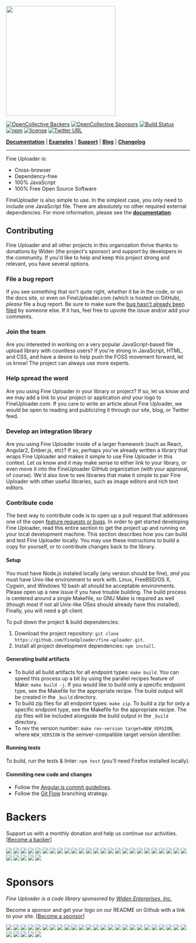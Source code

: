 <a href="http://fineuploader.com">
   <img src="http://fineuploader.smartimage.com/pimg/a8680d51" width="300">
</a>

[![OpenCollective Backers](https://opencollective.com/fine-uploader/backers/badge.svg)](#backers)
[![OpenCollective Sponsors](https://opencollective.com/fine-uploader/sponsors/badge.svg)](#sponsors)
[![Build Status](https://travis-ci.org/FineUploader/fine-uploader.svg?branch=master)](https://travis-ci.org/FineUploader/fine-uploader)
[![npm](https://img.shields.io/npm/v/fine-uploader.svg)](https://www.npmjs.com/package/fine-uploader)
[![license](https://img.shields.io/badge/license-MIT-brightgreen.svg)](LICENSE)
[![Twitter URL](https://img.shields.io/twitter/url/https/twitter.com/fineuploader.svg?style=social&label=Follow%20%40FineUploader)](https://twitter.com/fineuploader)

[**Documentation**](http://docs.fineuploader.com) |
[**Examples**](http://fineuploader.com/demos) |
[**Support**](../../issues) |
[**Blog**](http://blog.fineuploader.com/) |
[**Changelog**](../../releases)

---

Fine Uploader is:

- Cross-browser
- Dependency-free
- 100% JavaScript
- 100% Free Open Source Software

FineUploader is also simple to use. In the simplest case, you only need to include one JavaScript file.
There are absolutely no other required external dependencies. For more information, please see the [**documentation**](http://docs.fineuploader.com).


## Contributing

Fine Uploader and all other projects in this organization thrive thanks to donations by Widen (the project's sponsor)
and support by developers in the community. If you'd like to help and keep this project strong and relevant, you have several options.


### File a bug report

If you see something that isn't quite right, whether it be in the code, or on the docs site, or even on FineUploader.com (which is hosted on GitHub), _please_ file a bug report. Be sure to make sure the [bug hasn't already been filed][issues] by someone else. If it has, feel free to upvote the issue and/or add your comments.


### Join the team

Are you interested in working on a very popular JavaScript-based file upload library with countless users? If you're strong in JavaScript, HTML, and CSS, and have a desire to help push the FOSS movement forward, let us know! The project can always use more experts.


### Help spread the word

Are you using Fine Uploader in your library or project? If so, let us know and we may add a link to your project or application _and_ your logo to FineUploader.com. If you care to write an article about Fine Uploader, we would be open to reading and publicizing it through our site, blog, or Twitter feed.


### Develop an integration library

Are you using Fine Uploader inside of a larger framework (such as React, Angular2, Ember.js, etc)? If so, perhaps you've already written a library that wraps Fine Uploader and makes it simple to use Fine Uploader in this context. Let us know and it may make sense to either link to your library, or even move it into the FineUploader GitHub organization (with your approval, of course). We'd also love to see libraries that make it simple to pair Fine Uploader with other useful libraries, such as image editors and rich text editors.


### Contribute code

The best way to contribute code is to open up a pull request that addresses one of the open [feature requests or bugs][issues]. In order to get started developing Fine Uploader, read this entire section to get the project up and running on your local development machine. This section describes how you can build and test Fine Uploader locally. You may use these instructions to build a copy for yourself, or to contribute changes back to the library. 

#### Setup

You must have Node.js instaled locally (any version should be fine), _and_ you must have Unix-like environment to work with. Linux, FreeBSD/OS X, Cygwin, and Windows 10 bash all _should_ be acceptable environments. Please open up a new issue if you have trouble building. The build process is centered around a single Makefile, so GNU Make is required as well (though most if not all Unix-like OSes should already have this installed). Finally, you will need a git client.

To pull down the project & build dependencies:

1. Download the project repository: `git clone https://github.com/FineUploader/fine-uploader.git`.
2. Install all project development dependencies: `npm install`.

#### Generating build artifacts

- To build all build artifacts for all endpoint types: `make build`. You can speed this process up a bit by using the parallel recipes feature of Make: `make build -j`. If you would like to build only a specific endpoint type, see the Makefile for the appropriate recipe. The build output will be created in the `_build` directory. 
- To build zip files for all endpoint types: `make zip`. To build a zip for only a specific endpoint type, see the Makefile for the appropriate recipe. The zip files will be included alongside the build output in the `_build` directory.
- To rev the version number: `make rev-version target=NEW_VERSION`, where `NEW_VERSION` is the semver-compatible target version identifier.

#### Running tests

To build, run the tests & linter: `npm test` (you'll need Firefox installed locally).

#### Commiting new code and changes

- Follow the [Angular.js commit guidelines][angular-commit].
- Follow the [Git Flow][git-flow] branching strategy.


[angular-commit]: https://github.com/angular/angular.js/blob/master/CONTRIBUTING.md#commit
[git-flow]: http://nvie.com/posts/a-successful-git-branching-model/
[issues]: https://github.com/FineUploader/fine-uploader/issues


# Backers

Support us with a monthly donation and help us continue our activities. [[Become a backer](https://opencollective.com/fine-uploader#backer)]

<a href="https://opencollective.com/fine-uploader/backer/0/website" target="_blank"><img src="https://opencollective.com/fine-uploader/backer/0/avatar.svg"></a>
<a href="https://opencollective.com/fine-uploader/backer/1/website" target="_blank"><img src="https://opencollective.com/fine-uploader/backer/1/avatar.svg"></a>
<a href="https://opencollective.com/fine-uploader/backer/2/website" target="_blank"><img src="https://opencollective.com/fine-uploader/backer/2/avatar.svg"></a>
<a href="https://opencollective.com/fine-uploader/backer/3/website" target="_blank"><img src="https://opencollective.com/fine-uploader/backer/3/avatar.svg"></a>
<a href="https://opencollective.com/fine-uploader/backer/4/website" target="_blank"><img src="https://opencollective.com/fine-uploader/backer/4/avatar.svg"></a>
<a href="https://opencollective.com/fine-uploader/backer/5/website" target="_blank"><img src="https://opencollective.com/fine-uploader/backer/5/avatar.svg"></a>
<a href="https://opencollective.com/fine-uploader/backer/6/website" target="_blank"><img src="https://opencollective.com/fine-uploader/backer/6/avatar.svg"></a>
<a href="https://opencollective.com/fine-uploader/backer/7/website" target="_blank"><img src="https://opencollective.com/fine-uploader/backer/7/avatar.svg"></a>
<a href="https://opencollective.com/fine-uploader/backer/8/website" target="_blank"><img src="https://opencollective.com/fine-uploader/backer/8/avatar.svg"></a>
<a href="https://opencollective.com/fine-uploader/backer/9/website" target="_blank"><img src="https://opencollective.com/fine-uploader/backer/9/avatar.svg"></a>
<a href="https://opencollective.com/fine-uploader/backer/10/website" target="_blank"><img src="https://opencollective.com/fine-uploader/backer/10/avatar.svg"></a>
<a href="https://opencollective.com/fine-uploader/backer/11/website" target="_blank"><img src="https://opencollective.com/fine-uploader/backer/11/avatar.svg"></a>
<a href="https://opencollective.com/fine-uploader/backer/12/website" target="_blank"><img src="https://opencollective.com/fine-uploader/backer/12/avatar.svg"></a>
<a href="https://opencollective.com/fine-uploader/backer/13/website" target="_blank"><img src="https://opencollective.com/fine-uploader/backer/13/avatar.svg"></a>
<a href="https://opencollective.com/fine-uploader/backer/14/website" target="_blank"><img src="https://opencollective.com/fine-uploader/backer/14/avatar.svg"></a>
<a href="https://opencollective.com/fine-uploader/backer/15/website" target="_blank"><img src="https://opencollective.com/fine-uploader/backer/15/avatar.svg"></a>
<a href="https://opencollective.com/fine-uploader/backer/16/website" target="_blank"><img src="https://opencollective.com/fine-uploader/backer/16/avatar.svg"></a>
<a href="https://opencollective.com/fine-uploader/backer/17/website" target="_blank"><img src="https://opencollective.com/fine-uploader/backer/17/avatar.svg"></a>
<a href="https://opencollective.com/fine-uploader/backer/18/website" target="_blank"><img src="https://opencollective.com/fine-uploader/backer/18/avatar.svg"></a>
<a href="https://opencollective.com/fine-uploader/backer/19/website" target="_blank"><img src="https://opencollective.com/fine-uploader/backer/19/avatar.svg"></a>
<a href="https://opencollective.com/fine-uploader/backer/20/website" target="_blank"><img src="https://opencollective.com/fine-uploader/backer/20/avatar.svg"></a>
<a href="https://opencollective.com/fine-uploader/backer/21/website" target="_blank"><img src="https://opencollective.com/fine-uploader/backer/21/avatar.svg"></a>
<a href="https://opencollective.com/fine-uploader/backer/22/website" target="_blank"><img src="https://opencollective.com/fine-uploader/backer/22/avatar.svg"></a>
<a href="https://opencollective.com/fine-uploader/backer/23/website" target="_blank"><img src="https://opencollective.com/fine-uploader/backer/23/avatar.svg"></a>
<a href="https://opencollective.com/fine-uploader/backer/24/website" target="_blank"><img src="https://opencollective.com/fine-uploader/backer/24/avatar.svg"></a>
<a href="https://opencollective.com/fine-uploader/backer/25/website" target="_blank"><img src="https://opencollective.com/fine-uploader/backer/25/avatar.svg"></a>
<a href="https://opencollective.com/fine-uploader/backer/26/website" target="_blank"><img src="https://opencollective.com/fine-uploader/backer/26/avatar.svg"></a>
<a href="https://opencollective.com/fine-uploader/backer/27/website" target="_blank"><img src="https://opencollective.com/fine-uploader/backer/27/avatar.svg"></a>
<a href="https://opencollective.com/fine-uploader/backer/28/website" target="_blank"><img src="https://opencollective.com/fine-uploader/backer/28/avatar.svg"></a>
<a href="https://opencollective.com/fine-uploader/backer/29/website" target="_blank"><img src="https://opencollective.com/fine-uploader/backer/29/avatar.svg"></a>


# Sponsors

*Fine Uploader is a code library sponsored by [Widen Enterprises, Inc.](http://www.widen.com/)*

Become a sponsor and get your logo on our README on Github with a link to your site. [[Become a sponsor](https://opencollective.com/fine-uploader#sponsor)]

<a href="https://opencollective.com/fine-uploader/sponsor/0/website" target="_blank"><img src="https://opencollective.com/fine-uploader/sponsor/0/avatar.svg"></a>
<a href="https://opencollective.com/fine-uploader/sponsor/1/website" target="_blank"><img src="https://opencollective.com/fine-uploader/sponsor/1/avatar.svg"></a>
<a href="https://opencollective.com/fine-uploader/sponsor/2/website" target="_blank"><img src="https://opencollective.com/fine-uploader/sponsor/2/avatar.svg"></a>
<a href="https://opencollective.com/fine-uploader/sponsor/3/website" target="_blank"><img src="https://opencollective.com/fine-uploader/sponsor/3/avatar.svg"></a>
<a href="https://opencollective.com/fine-uploader/sponsor/4/website" target="_blank"><img src="https://opencollective.com/fine-uploader/sponsor/4/avatar.svg"></a>
<a href="https://opencollective.com/fine-uploader/sponsor/5/website" target="_blank"><img src="https://opencollective.com/fine-uploader/sponsor/5/avatar.svg"></a>
<a href="https://opencollective.com/fine-uploader/sponsor/6/website" target="_blank"><img src="https://opencollective.com/fine-uploader/sponsor/6/avatar.svg"></a>
<a href="https://opencollective.com/fine-uploader/sponsor/7/website" target="_blank"><img src="https://opencollective.com/fine-uploader/sponsor/7/avatar.svg"></a>
<a href="https://opencollective.com/fine-uploader/sponsor/8/website" target="_blank"><img src="https://opencollective.com/fine-uploader/sponsor/8/avatar.svg"></a>
<a href="https://opencollective.com/fine-uploader/sponsor/9/website" target="_blank"><img src="https://opencollective.com/fine-uploader/sponsor/9/avatar.svg"></a>
<a href="https://opencollective.com/fine-uploader/sponsor/10/website" target="_blank"><img src="https://opencollective.com/fine-uploader/sponsor/10/avatar.svg"></a>
<a href="https://opencollective.com/fine-uploader/sponsor/11/website" target="_blank"><img src="https://opencollective.com/fine-uploader/sponsor/11/avatar.svg"></a>
<a href="https://opencollective.com/fine-uploader/sponsor/12/website" target="_blank"><img src="https://opencollective.com/fine-uploader/sponsor/12/avatar.svg"></a>
<a href="https://opencollective.com/fine-uploader/sponsor/13/website" target="_blank"><img src="https://opencollective.com/fine-uploader/sponsor/13/avatar.svg"></a>
<a href="https://opencollective.com/fine-uploader/sponsor/14/website" target="_blank"><img src="https://opencollective.com/fine-uploader/sponsor/14/avatar.svg"></a>
<a href="https://opencollective.com/fine-uploader/sponsor/15/website" target="_blank"><img src="https://opencollective.com/fine-uploader/sponsor/15/avatar.svg"></a>
<a href="https://opencollective.com/fine-uploader/sponsor/16/website" target="_blank"><img src="https://opencollective.com/fine-uploader/sponsor/16/avatar.svg"></a>
<a href="https://opencollective.com/fine-uploader/sponsor/17/website" target="_blank"><img src="https://opencollective.com/fine-uploader/sponsor/17/avatar.svg"></a>
<a href="https://opencollective.com/fine-uploader/sponsor/18/website" target="_blank"><img src="https://opencollective.com/fine-uploader/sponsor/18/avatar.svg"></a>
<a href="https://opencollective.com/fine-uploader/sponsor/19/website" target="_blank"><img src="https://opencollective.com/fine-uploader/sponsor/19/avatar.svg"></a>
<a href="https://opencollective.com/fine-uploader/sponsor/20/website" target="_blank"><img src="https://opencollective.com/fine-uploader/sponsor/20/avatar.svg"></a>
<a href="https://opencollective.com/fine-uploader/sponsor/21/website" target="_blank"><img src="https://opencollective.com/fine-uploader/sponsor/21/avatar.svg"></a>
<a href="https://opencollective.com/fine-uploader/sponsor/22/website" target="_blank"><img src="https://opencollective.com/fine-uploader/sponsor/22/avatar.svg"></a>
<a href="https://opencollective.com/fine-uploader/sponsor/23/website" target="_blank"><img src="https://opencollective.com/fine-uploader/sponsor/23/avatar.svg"></a>
<a href="https://opencollective.com/fine-uploader/sponsor/24/website" target="_blank"><img src="https://opencollective.com/fine-uploader/sponsor/24/avatar.svg"></a>
<a href="https://opencollective.com/fine-uploader/sponsor/25/website" target="_blank"><img src="https://opencollective.com/fine-uploader/sponsor/25/avatar.svg"></a>
<a href="https://opencollective.com/fine-uploader/sponsor/26/website" target="_blank"><img src="https://opencollective.com/fine-uploader/sponsor/26/avatar.svg"></a>
<a href="https://opencollective.com/fine-uploader/sponsor/27/website" target="_blank"><img src="https://opencollective.com/fine-uploader/sponsor/27/avatar.svg"></a>
<a href="https://opencollective.com/fine-uploader/sponsor/28/website" target="_blank"><img src="https://opencollective.com/fine-uploader/sponsor/28/avatar.svg"></a>
<a href="https://opencollective.com/fine-uploader/sponsor/29/website" target="_blank"><img src="https://opencollective.com/fine-uploader/sponsor/29/avatar.svg"></a>


